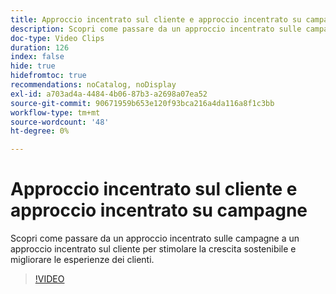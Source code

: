 ```yaml
---
title: Approccio incentrato sul cliente e approccio incentrato su campagne
description: Scopri come passare da un approccio incentrato sulle campagne a un approccio incentrato sul cliente per stimolare la crescita sostenibile e migliorare le esperienze dei clienti.
doc-type: Video Clips
duration: 126
index: false
hide: true
hidefromtoc: true
recommendations: noCatalog, noDisplay
exl-id: a703ad4a-4484-4b06-87b3-a2698a07ea52
source-git-commit: 90671959b653e120f93bca216a4da116a8f1c3bb
workflow-type: tm+mt
source-wordcount: '48'
ht-degree: 0%

---
```


# Approccio incentrato sul cliente e approccio incentrato su campagne

Scopri come passare da un approccio incentrato sulle campagne a un approccio incentrato sul cliente per stimolare la crescita sostenibile e migliorare le esperienze dei clienti.

<!-- 85_S651_3442537_125_customercentric-approach-vs-campaigncentric-approach -->
>[!VIDEO](https://video.tv.adobe.com/v/3460115/?learn=on&enablevpops=true&captions=ita)
